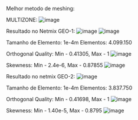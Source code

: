 Melhor metodo de meshing:

MULTIZONE:
![image](https://github.com/user-attachments/assets/da18112d-358e-478e-a9a9-d2b022f9dca3)

Resultado no Netmix GEO-1:
![image](https://github.com/user-attachments/assets/2969a2f4-7be8-4373-a803-b08577738158)
![image](https://github.com/user-attachments/assets/2f889943-5f8b-4e11-a526-62dea20899d8)

Tamanho de Elemento: 1e-4m
Elementos: 4.099.150

Orthogonal Quality: Min - 0.41305, Max - 1
![image](https://github.com/user-attachments/assets/900cee14-d800-4663-bd09-8f920387b614)

Skewness: Min - 2.4e-6,  Max - 0.87855 
![image](https://github.com/user-attachments/assets/204f30c0-45d8-4a9d-a5eb-d1411547d5e3)


Resultado no netmix GEO-2:
![image](https://github.com/user-attachments/assets/994f72c4-5ec9-4fdf-a849-1bf1ca2e282d)

Tamanho de Elemento: 1e-4m
Elementos: 3.837.750


Orthogonal Quality: Min - 0.41698, Max - 1
![image](https://github.com/user-attachments/assets/7b1ac007-22bc-42bc-bcf7-c61080a4490b)

Skewness: Min - 1.40e-5,  Max - 0.8795 
![image](https://github.com/user-attachments/assets/b9b79cc9-9cfb-4a56-a29f-3d41c35ab312)
